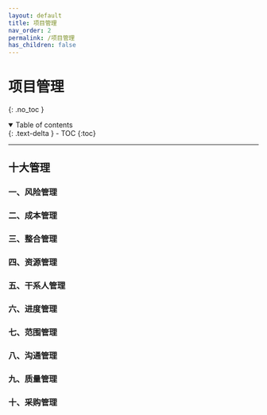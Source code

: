 ```yaml
---
layout: default
title: 项目管理
nav_order: 2
permalink: /项目管理
has_children: false
---
```


# 项目管理

{: .no_toc }

<details open markdown="block">
  <summary>
    Table of contents
  </summary>
  {: .text-delta }
- TOC
{:toc}
</details>

------

## 十大管理

### 一、风险管理

### 二、成本管理

### 三、整合管理

### 四、资源管理

### 五、干系人管理

### 六、进度管理

### 七、范围管理

### 八、沟通管理

### 九、质量管理

### 十、采购管理